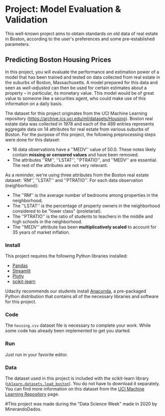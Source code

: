 # Project: Model Evaluation & Validation
This well-known project aims to obtain standards on old data of real estate in Boston, according to the user's preferences and some pre-established parameters.
## Predicting Boston Housing Prices
In this project, you will evaluate the performance and estimation power of a model that has been trained and tested on data collected from real estate in the suburbs of Boston, Massachusetts. A model prepared for this data and seen as *well-adjusted* can then be used for certain estimates about a property – in particular, its monetary value. This model would be of great value to someone like a securities agent, who could make use of this information on a daily basis.

The dataset for this project originates from the UCI Machine Learning repository (https://archive.ics.uci.edu/ml/datasets/Housing). Boston real estate data was collected in 1978 and each of the 489 entries represents aggregate data on 14 attributes for real estate from various suburbs of Boston. For the purpose of this project, the following preprocessing steps were done for this dataset:
- 16 data observations have a ''MEDV'' value of 50.0. These notes likely contain **missing or censored values** and have been removed.
- The attributes ''RM'', ''LSTAT'', ''PTRATIO'', and ''MEDV'' are essential. The rest of the attributes are not very relevant.

As a reminder, we're using three attributes from the Boston real estate dataset: 'RM'', ''LSTAT'' and ''PTRATIO''. For each data observation (neighborhood):
- The ''RM'' is the average number of bedrooms among properties in the neighborhood.
- The ''LSTAT'' is the percentage of property owners in the neighborhood considered to be "lower class" (proletariat).
- The ''PTRATIO'' is the ratio of students to teachers in the middle and high schools in the neighborhood.
- The ''MEDV'' attribute has been **multiplicatively scaled** to account for 35 years of market inflation.
### Install

This project requires the following Python libraries installed:

- [Pandas](https://pandas.pydata.org/)
- [Streamlit](https://streamlit.io/)
- [Plotly](https://plotly.com/python)
- [scikit-learn](http://scikit-learn.org/stable/)

Udacity recommends our students install [Anaconda](https://www.continuum.io/downloads), a pre-packaged Python distribution that contains all of the necessary libraries and software for this project. 

### Code

The `housing.csv` dataset file is necessary to complete your work. While some code has already been implemented to get you started.

### Run

Just run in your favorite editor.

### Data

The dataset used in this project is included with the scikit-learn library ([`sklearn.datasets.load_boston`](http://scikit-learn.org/stable/modules/generated/sklearn.datasets.load_boston.html#sklearn.datasets.load_boston)). You do not have to download it separately. You can find more information on this dataset from the [UCI Machine Learning Repository](https://archive.ics.uci.edu/ml/datasets/Housing) page.

#This project was made during the "Data Science Week" made in 2020 by MinerandoDados.